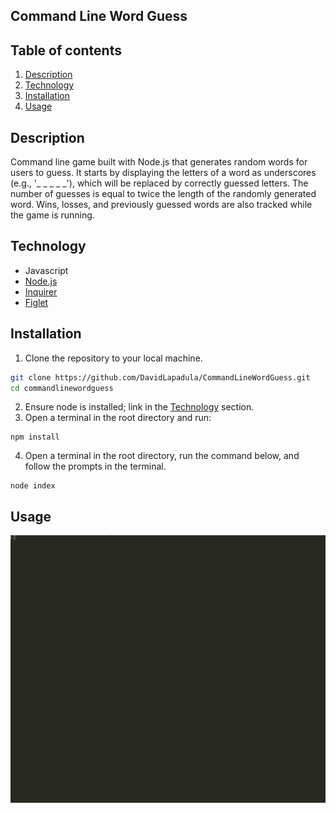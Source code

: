 ## Command Line Word Guess

## Table of contents
1. [Description](#description)
2. [Technology](#technology)
2. [Installation](#installation)
3. [Usage](#usage)

## Description

Command line game built with Node.js that generates random words for users to guess. It starts by displaying the letters of a word as underscores (e.g., '_ _ _ _ _'), which will be replaced by correctly guessed letters. The number of guesses is equal to twice the length of the randomly generated word. Wins, losses, and previously guessed words are also tracked while the game is running.

## Technology
* Javascript
* [Node.js](https://nodejs.org/en/download/)
* [Inquirer](https://www.npmjs.com/package/@inquirer/prompts)
* [Figlet](https://www.npmjs.com/package/figlet)

## Installation

1. Clone the repository to your local machine. 
```bash
git clone https://github.com/DavidLapadula/CommandLineWordGuess.git
cd commandlinewordguess
```  
2. Ensure node is installed; link in the [Technology](#technology) section. 
3. Open a terminal in the root directory and run: 
```
npm install
```
4. Open a terminal in the root directory, run the command below, and follow the prompts in the terminal.
```
node index
```

## Usage
![](./images/cliGuess.gif)
  

